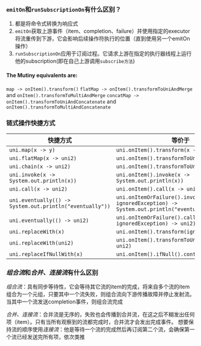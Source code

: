 ### `emitOn`和`runSubscriptionOn`有什么区别？

1. 都是将命令式转换为响应式
2. `emitOn`获取上游事件（item、completion、failure）并使用指定的executor将流重传到下游，它会影响后续操作符执行的位置（直到使用另一个emitOn操作）
3. `runSubscriptionOn`应用于订阅过程。它请求上游在指定的执行器线程上运行他的subscription(即在自己上游调用`subscribe方法`)


#### The Mutiny equivalents are:

`map -> onItem().transform()`
`flatMap -> onItem().transformToUniAndMerge` and
`onItem().transformToMultiAndMerge`
`concatMap -> onItem().transformToUniAndConcatenate` and `onItem().transformToMultiAndConcatenate`

### 链式操作快捷方式

| 快捷方式 | 等价于 |
| ---- | ---- |
| `uni.map(x -> y)` | `uni.onItem().transform(x -> y)` |
| `uni.flatMap(x -> uni2)	` | `uni.onItem().transformToUni(x -> uni2)` |
| `uni.chain(x -> uni2)	` | `uni.onItem().transformToUni(x -> uni2)` |
| `uni.invoke(x -> System.out.println(x))` | `uni.onItem().invoke(x -> System.out.println(x))` |
| `uni.call(x -> uni2)` | `uni.onItem().call(x -> uni2)` |
| `uni.eventually(() -> System.out.println("eventually"))`| `uni.onItemOrFailure().invoke((ignoredItem, ignoredException) -> System.out.println("eventually"))` |
| `uni.eventually(() -> uni2)	` | `uni.onItemOrFailure().call((ignoredItem, ignoredException) -> uni2)` |
| `uni.replaceWith(x)` | `uni.onItem().transform(ignored -> x)`|
| `uni.replaceWith(uni2)` | `uni.onItem().transformToUni(ignored -> uni2)` |
| `uni.replaceIfNullWith(x)` | `uni.onItem().ifNull().continueWith(x)`|


### *组合流*和*合并、连接流*有什么区别

*组合流*：具有同步等待性，它会等待其它流的item的完成，将来自多个流的item组合为一个元组，只要其中一个流失败，则组合流向下游传播故障并停止发射流。当其中一个流发送completion事件，则组合流完成

*合并、连接流*：合并流是无序的，失败也会传播到合并流，在这之后不糊发出任何项（item）。只有当所有观察到的流都完成时，合并流才会发出完成事件。
想要保持流的顺序使用*连接流*：他是等待一个流的完成然后再订阅第二个流，会确保第一个流已经发送完所有项，依次类推
